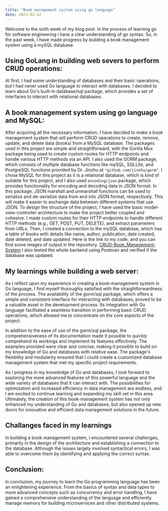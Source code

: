 ```yaml
---
title: "Book management system using go language"
date: 2023-02-22
---
```


Welcome to the sixth week of my blog post. In the process of learning go for software engineering i have a clear understanding of go syntax. So, in the past week, I have made progress by building a book management system using a mySQL database.

## Using GoLang in building web severs to perform CRUD operations:
At first, I had some understanding of databases and their basic operations, but I had never used Go language to interact with databases. I decided to learn about Go's built-in database/sql package, which provides a set of interfaces to interact with relational databases.

## A book management system using go language and MySQL:
After acquiring all the necessary information, I have decided to make a book management system that will perform CRUD operations to create, remove, update, and delete data (books) from a MySQL database. The packages used in this project are simple and straightforward, with the Gorilla Mux package being used to create custom routes for HTTP endpoints and handle various HTTP methods via an API. I also used the GORM package, which consists of multiple database functions like mySQL, SQLLite, and PostgreSQL functions provided by Dr. Jinzhu at <code>"github.com/jinzhu/gorm"</code>. I chose MySQL for this project as it is a relational database, which is kind of suitable for this project, and I also used <code>encoding/json</code> package, which provides functionality for encoding and decoding data in JSON format. In this package, JSON marshall and unmarshall functions can be used to serialize and de-serialize data from and into JSON format, respectively. This will make it easier to exchange data between different systems that use JSON. To design the structure of the project, I have used the basic model-view-controller architecture to make the project better coupled and cohesive. I made custom routes for their HTTP endpoints to handle different HTTP methods (e.g., GET, POST, PUT, DELETE), and extract parameters from URLs. Then, I created a connection to the mySQL database, which has a table of books with details like name, author, publication, date created, date deleted, and date updated. Here is the link to my code, and you can find some images of output in the repository. 
<a href="https://github.com/vivekanandareddy-ponugoti/Blog/tree/main/code/CRUD-Book-Management-System">CRUD-Book_Management-System</a>
I also tested the whole backend using Postman and verified if the database was updated.

## My learnings while building a web server:
As I reflect upon my experience in creating a book-management system in Go language, I find myself thoroughly satisfied with the straightforwardness of the process. The availability of the gorm/sql package, which offers a simple and consistent interface for interacting with databases, proved to be a valuable asset in the development process. Its integration with Go language facilitated a seamless transition in performing basic CRUD operations, which allowed me to concentrate on the core aspects of the project.

In addition to the ease of use of the gorm/sql package, the comprehensiveness of its documentation made it possible to quickly comprehend its workings and implement its features effectively. The examples provided were clear and concise, making it possible to build on my knowledge of Go and databases with relative ease. The package's flexibility and modularity ensured that I could create a customized database management system that met my specific project requirements.

As I progress in my knowledge of Go and databases, I look forward to exploring the more advanced features of this powerful language and the wide variety of databases that it can interact with. The possibilities for optimization and increased efficiency in data management are endless, and I am excited to continue learning and expanding my skill set in this area. Ultimately, the creation of this book-management system has not only enhanced my understanding of Go and databases, but also opened up new doors for innovative and efficient data management solutions in the future.

## Challanges faced in my learnings
In building a book management system, I encountered several challenges, primarily in the design of the architecture and establishing a connection to the database. Although the issues largely involved syntactical errors, I was able to overcome them by identifying and applying the correct syntax.

## Conclusion:
In conclusion, my journey to learn the Go programming language has been an enlightening experience. From the basics of syntax and data types to more advanced concepts such as concurrency and error handling, I have gained a comprehensive understanding of the language and efficiently manage memory for building microservices and other distributed systems.
